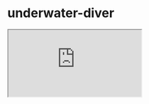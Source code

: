 # underwater-diver
<iframe src="https://github-readme-stats.hackclub.dev/api/wakatime?username=8964&api_domain=hackatime.hackclub.com&&custom_title=Hackatime+Stats&layout=compact&cache_seconds=0&langs_count=8&theme=blue_navy" title="hackatime"/>
